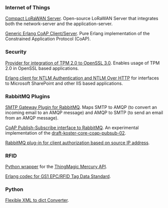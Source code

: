 ### Internet of Things
[Compact LoRaWAN Server](https://github.com/gotthardp/lorawan-server).
Open-source LoRaWAN Server that integrates both the network-server and the application-server.

[Generic Erlang CoAP Client/Server](https://github.com/gotthardp/gen_coap).
Pure Erlang implementation of the Constrained Application Protocol (CoAP).

### Security
[Provider for integration of TPM 2.0 to OpenSSL 3.0](https://github.com/tpm2-software/tpm2-openssl). Enables usage of TPM 2.0 in OpenSSL based applications.

[Erlang client for NTLM Authentication and NTLM Over HTTP](https://github.com/gotthardp/erlang-ntlm) for interfaces to Microsoft SharePoint and other IIS based applications.

### RabbitMQ Plugins
[SMTP Gateway Plugin for RabbitMQ](https://github.com/gotthardp/rabbitmq-email). Maps SMTP to AMQP (to convert an incoming email to an AMQP message) and AMQP to SMTP (to send an email from an AMQP message).

[CoAP Publish-Subscribe interface to RabbitMQ](https://github.com/gotthardp/rabbitmq-coap-pubsub).
An experimental implementation of the
[draft-koster-core-coap-pubsub-02](https://www.ietf.org/id/draft-koster-core-coap-pubsub-02.txt).

[RabbitMQ plug-in for client authorization based on source IP address](https://github.com/gotthardp/rabbitmq-auth-backend-ip-range).

### RFID
[Python wrapper](https://github.com/gotthardp/python-mercuryapi)
for the [ThingMagic Mercury API](http://www.thingmagic.com/mercuryapi).

[Erlang codec for GS1 EPC/RFID Tag Data Standard](https://github.com/gotthardp/erlang-gs1-epc).

### Python
[Flexible XML to dict Converter](https://github.com/gotthardp/python-xml2dict).
